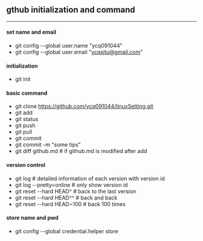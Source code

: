 ## gthub initialization and command
---

#### set name and email
- git config --global user.name "ycq091044"
- git config --global user.email "ycqsjtu@gmail.com"

#### initialization
- git init

#### basic command
- git clone https://github.com/ycq091044/linuxSetting.git
- git add
- git status
- git push
- git pull 
- git commit 
- git commit -m "some tips"
- git diff github.md             # if github.md is modified after add

#### version control
- git log                        # detailed information of each version with version id
- git log --pretty=online        # only show version id
- git reset --hard HEAD^         # back to the last version
- git reset --hard HEAD^^        # back and back
- git reset --hard HEAD~100      # back 100 times

#### store name and pwd
- git config --global credential.helper store
